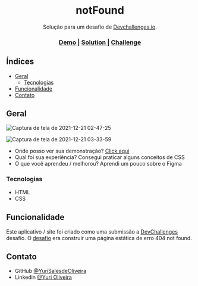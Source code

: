 <h1 align="center">notFound</h1>

<div align="center">
   Solução para um desafio de  <a href="http://devchallenges.io" target="_blank">Devchallenges.io</a>.
</div>

<div align="center">
  <h3>
    <a href="https://{your-demo-link.your-domain}">
      Demo
    </a>
    <span> | </span>
    <a href="https://{your-url-to-the-solution}">
      Solution
    </a>
    <span> | </span>
    <a href="https://devchallenges.io/challenges/wBunSb7FPrIepJZAg0sY">
      Challenge
    </a>
  </h3>
</div>

<!-- TABLE OF CONTENTS -->

## Índices

- [Geral](#geral)
  - [Tecnologias](#tecnologias)
- [Funcionalidade](#funcionalidade)
- [Contato](#contato)

<!-- OVERVIEW -->

## Geral

![Captura de tela de 2021-12-21 02-47-25](https://user-images.githubusercontent.com/54549125/146878203-b00ca82f-8972-47cf-9676-763afcf71ce0.png)

![Captura de tela de 2021-12-21 03-33-59](https://user-images.githubusercontent.com/54549125/146883115-76d6add2-6247-4e68-9b74-6a1526cb1ea2.png)


- Onde posso ver sua demonstração? [Click aqui](https://yurisalesdeoliveira.github.io/notFound/)
- Qual foi sua experiência? Consegui praticar alguns conceitos de CSS
- O que você aprendeu / melhorou? Aprendi um pouco sobre o Figma

### Tecnologias

- HTML
- CSS

## Funcionalidade

Este aplicativo / site foi criado como uma submissão a [DevChallenges](https://devchallenges.io/challenges) desafio. O [desafio](https://devchallenges.io/challenges/wBunSb7FPrIepJZAg0sY) era construir uma página estática de erro 404 not found.

## Contato

- GitHub [@YuriSalesdeOliveira](https://github.com/YuriSalesdeOliveira)
- Linkedin [@Yuri Oliveira](https://www.linkedin.com/in/yuri-oliveira-0703801a2/)
